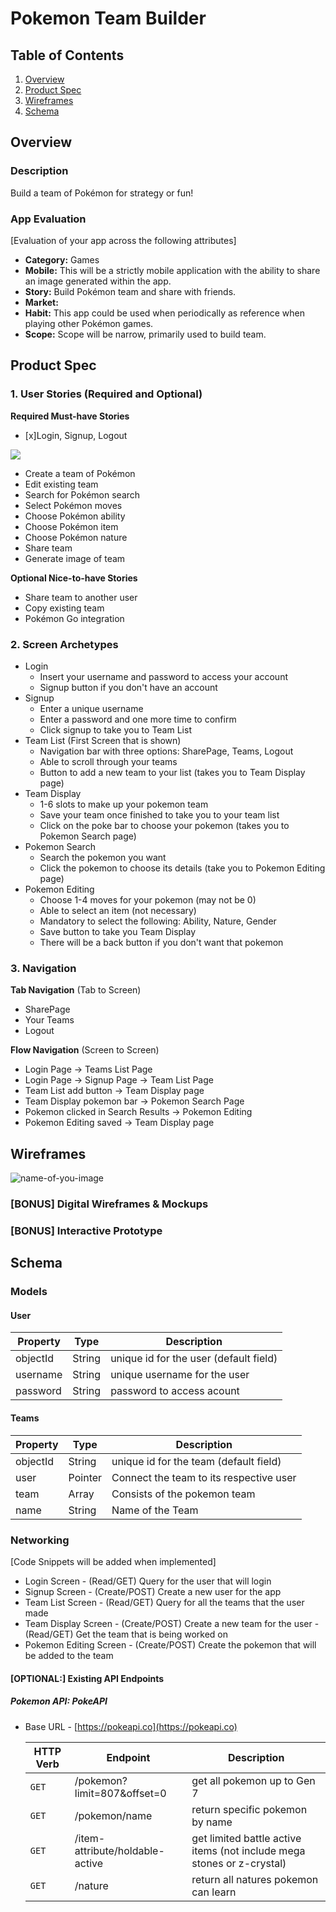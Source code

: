 # Pokemon Team Builder

## Table of Contents
1. [Overview](#Overview)
1. [Product Spec](#Product-Spec)
1. [Wireframes](#Wireframes)
2. [Schema](#Schema)

## Overview
### Description
Build a team of Pokémon for strategy or fun!

### App Evaluation
[Evaluation of your app across the following attributes]
- **Category:** Games
- **Mobile:** This will be a strictly mobile application with the ability to share an image generated within the app. 
- **Story:** Build Pokémon team and share with friends. 
- **Market:** 
- **Habit:** This app could be used when periodically as reference when playing other Pokémon games.
- **Scope:** Scope will be narrow, primarily used to build team. 

## Product Spec

### 1. User Stories (Required and Optional)

**Required Must-have Stories**

* [x]Login, Signup, Logout

![](https://recordit.co/9tLRp5Sc6z.gif)
* Create a team of Pokémon
* Edit existing team
* Search for Pokémon search
* Select Pokémon moves 
* Choose Pokémon ability
* Choose Pokémon item
* Choose Pokémon nature
* Share team
* Generate image of team

**Optional Nice-to-have Stories**

* Share team to another user
* Copy existing team
* Pokémon Go integration

### 2. Screen Archetypes

* Login
   * Insert your username and password to access your account
   * Signup button if you don't have an account
* Signup
   * Enter a unique username
   * Enter a password and one more time to confirm
   * Click signup to take you to Team List
* Team List (First Screen that is shown)
   * Navigation bar with three options: SharePage, Teams, Logout
   * Able to scroll through your teams
   * Button to add a new team to your list (takes you to Team Display page)
* Team Display
   * 1-6 slots to make up your pokemon team
   * Save your team once finished to take you to your team list
   * Click on the poke bar to choose your pokemon (takes you to Pokemon Search page)
* Pokemon Search
   * Search the pokemon you want
   * Click the pokemon to choose its details (take you to Pokemon Editing page)
* Pokemon Editing
   * Choose 1-4 moves for your pokemon (may not be 0)
   * Able to select an item (not necessary)
   * Mandatory to select the following: Ability, Nature, Gender
   * Save button to take you Team Display
   * There will be a back button if you don't want that pokemon


### 3. Navigation

**Tab Navigation** (Tab to Screen)

* SharePage
* Your Teams
* Logout

**Flow Navigation** (Screen to Screen)

* Login Page -> Teams List Page
* Login Page -> Signup Page -> Team List Page
* Team List add button -> Team Display page
* Team Display pokemon bar -> Pokemon Search Page
* Pokemon clicked in Search Results -> Pokemon Editing
* Pokemon Editing saved -> Team Display page

## Wireframes
![name-of-you-image](https://i.imgur.com/Mc9ks8A.jpg)

### [BONUS] Digital Wireframes & Mockups

### [BONUS] Interactive Prototype

## Schema 

### Models
#### User

   | Property      | Type     | Description |
   | ------------- | -------- | ------------|
   | objectId      | String   | unique id for the user (default field) |
   | username      | String   | unique username for the user |
   | password      | String   | password to access acount |
   
#### Teams

   | Property      | Type     | Description |
   | ------------- | -------- | ------------|
   | objectId      | String   | unique id for the team (default field) |
   | user          | Pointer  | Connect the team to its respective user |
   | team          | Array    | Consists of the pokemon team |
   | name          | String   | Name of the Team |

### Networking
[Code Snippets will be added when implemented]

- Login Screen
      - (Read/GET) Query for the user that will login
- Signup Screen
      - (Create/POST) Create a new user for the app
- Team List Screen
      - (Read/GET) Query for all the teams that the user made
- Team Display Screen
      - (Create/POST) Create a new team for the user
      - (Read/GET) Get the team that is being worked on
- Pokemon Editing Screen
      - (Create/POST) Create the pokemon that will be added to the team

#### [OPTIONAL:] Existing API Endpoints
##### Pokemon API: PokeAPI
- Base URL - [https://pokeapi.co](https://pokeapi.co)

   HTTP Verb | Endpoint                        | Description |
   --------- | ------------------------------- | ----------- |
    `GET`    | /pokemon?limit=807&offset=0     | get all pokemon up to Gen 7 |
    `GET`    | /pokemon/name                   | return specific pokemon by name |
    `GET`    | /item-attribute/holdable-active | get limited battle active items (not include mega stones or z-crystal) |
    `GET`    | /nature                         | return all natures pokemon can learn |
